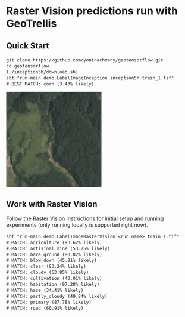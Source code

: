 Raster Vision predictions run with GeoTrellis
=======================

## Quick Start

```console
git clone https://github.com/yoninachmany/geotensorflow.git
cd geotensorflow
(./inception5h/download.sh)
sbt "run-main demo.LabelImageInception inception5h train_1.tif"
# BEST MATCH: corn (3.43% likely)
```

![Kaggle image](train_1.jpg)

## Work with Raster Vision

Follow the [Raster Vision](https://github.com/azavea/raster-vision) instructions for initial setup and running experiments (only running locally is supported right now).

```console
sbt "run-main demo.LabelImageRasterVision <run_name> train_1.tif"
# MATCH: agriculture (93.62% likely)
# MATCH: artisinal_mine (53.25% likely)
# MATCH: bare_ground (80.82% likely)
# MATCH: blow_down (45.81% likely)
# MATCH: clear (83.24% likely)
# MATCH: cloudy (63.95% likely)
# MATCH: cultivation (40.01% likely)
# MATCH: habitation (97.28% likely)
# MATCH: haze (34.41% likely)
# MATCH: partly_cloudy (49.84% likely)
# MATCH: primary (87.78% likely)
# MATCH: road (60.91% likely)
```
